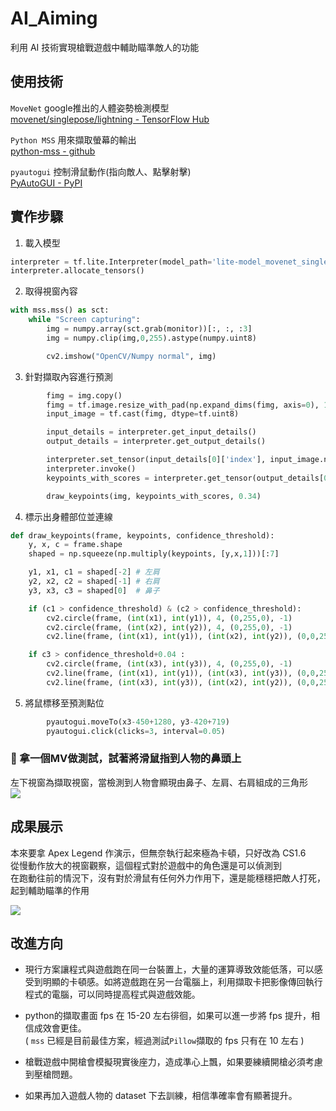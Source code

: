 # AI_Aiming

利用 AI 技術實現槍戰遊戲中輔助瞄準敵人的功能  

## 使用技術

` MoveNet ` google推出的人體姿勢檢測模型  
[movenet/singlepose/lightning - TensorFlow Hub](https://tfhub.dev/google/tfjs-model/movenet/singlepose/lightning/4)  
  
` Python MSS ` 用來擷取螢幕的輸出   
[python-mss - github](https://github.com/BoboTiG/python-mss)  
  
` pyautogui ` 控制滑鼠動作(指向敵人、點擊射擊)    
[PyAutoGUI - PyPI](https://pypi.org/project/PyAutoGUI/)  
  
## 實作步驟

1. 載入模型
```python
interpreter = tf.lite.Interpreter(model_path='lite-model_movenet_singlepose_lightning_tflite_float16_4.tflite')
interpreter.allocate_tensors()
```
2. 取得視窗內容
```python
with mss.mss() as sct:
    while "Screen capturing":
        img = numpy.array(sct.grab(monitor))[:, :, :3]
        img = numpy.clip(img,0,255).astype(numpy.uint8)

        cv2.imshow("OpenCV/Numpy normal", img)
```
3. 針對擷取內容進行預測
```python
        fimg = img.copy()
        fimg = tf.image.resize_with_pad(np.expand_dims(fimg, axis=0), 192,192)
        input_image = tf.cast(fimg, dtype=tf.uint8)

        input_details = interpreter.get_input_details()
        output_details = interpreter.get_output_details()

        interpreter.set_tensor(input_details[0]['index'], input_image.numpy())
        interpreter.invoke()
        keypoints_with_scores = interpreter.get_tensor(output_details[0]['index'])

        draw_keypoints(img, keypoints_with_scores, 0.34)
```
4. 標示出身體部位並連線
```python
def draw_keypoints(frame, keypoints, confidence_threshold):
    y, x, c = frame.shape
    shaped = np.squeeze(np.multiply(keypoints, [y,x,1]))[:7]

    y1, x1, c1 = shaped[-2] # 左肩
    y2, x2, c2 = shaped[-1] # 右肩
    y3, x3, c3 = shaped[0]  # 鼻子

    if (c1 > confidence_threshold) & (c2 > confidence_threshold):
        cv2.circle(frame, (int(x1), int(y1)), 4, (0,255,0), -1)
        cv2.circle(frame, (int(x2), int(y2)), 4, (0,255,0), -1)
        cv2.line(frame, (int(x1), int(y1)), (int(x2), int(y2)), (0,0,255), 2)

    if c3 > confidence_threshold+0.04 :
        cv2.circle(frame, (int(x3), int(y3)), 4, (0,255,0), -1)
        cv2.line(frame, (int(x1), int(y1)), (int(x3), int(y3)), (0,0,255), 2)
        cv2.line(frame, (int(x3), int(y3)), (int(x2), int(y2)), (0,0,255), 2)
```
5. 將鼠標移至預測點位
```python
        pyautogui.moveTo(x3-450+1280, y3-420+719)
        pyautogui.click(clicks=3, interval=0.05)
```

### :movie_camera: 拿一個MV做測試，試著將滑鼠指到人物的鼻頭上
左下視窗為擷取視窗，當檢測到人物會顯現由鼻子、左肩、右肩組成的三角形  
![](https://github.com/jotpalch/AI_Aiming/blob/2807a0ea21ee98b9ef8ee04ae863f03ca20dab6d/mv.gif)

## 成果展示
本來要拿 Apex Legend 作演示，但無奈執行起來極為卡頓，只好改為 CS1.6  
從慢動作放大的視窗觀察，這個程式對於遊戲中的角色還是可以偵測到  
在跑動往前的情況下，沒有對於滑鼠有任何外力作用下，還是能穩穩把敵人打死，起到輔助瞄準的作用  

![](https://github.com/jotpalch/AI_Aiming/blob/2807a0ea21ee98b9ef8ee04ae863f03ca20dab6d/kill.gif)  

## 改進方向

- 現行方案讓程式與遊戲跑在同一台裝置上，大量的運算導致效能低落，可以感受到明顯的卡頓感。如將遊戲跑在另一台電腦上，利用擷取卡把影像傳回執行程式的電腦，可以同時提高程式與遊戲效能。
  
- python的擷取畫面 fps 在 15-20 左右徘徊，如果可以進一步將 fps 提升，相信成效會更佳。   
  ( `mss` 已經是目前最佳方案，經過測試`Pillow`擷取的 fps 只有在 10 左右 )  
  
- 槍戰遊戲中開槍會模擬現實後座力，造成準心上飄，如果要練續開槍必須考慮到壓槍問題。
  
- 如果再加入遊戲人物的 dataset 下去訓練，相信準確率會有顯著提升。
